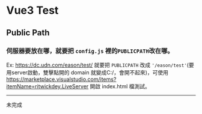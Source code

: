 # Vue3 Test
## Public Path
### 伺服器要放在哪，就要把 `config.js` 裡的`PUBLICPATH`改在哪。
Ex: https://dc.udn.com/eason/test/ 就要把 `PUBLICPATH` 改成 `'/eason/test'`(要用server啟動，雙擊點開的 domain 就變成C:/，會開不起來)，可使用 https://marketplace.visualstudio.com/items?itemName=ritwickdey.LiveServer 開啟 index.html 檔測試。

---
未完成